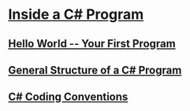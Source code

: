 # [Inside a C# Program](index.md)
## [Hello World -- Your First Program](hello-world-your-first-program.md)
## [General Structure of a C# Program](general-structure-of-a-csharp-program.md)
## [C# Coding Conventions](coding-conventions.md)
